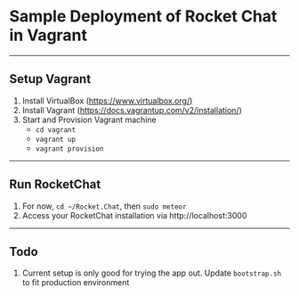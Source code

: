 # Sample Deployment of Rocket Chat in Vagrant

------

## Setup Vagrant

1. Install VirtualBox (https://www.virtualbox.org/)
2. Install Vagrant (https://docs.vagrantup.com/v2/installation/)
3. Start and Provision Vagrant machine 
    * `cd vagrant`
    * `vagrant up`
    * `vagrant provision`

------

## Run RocketChat

1. For now, `cd ~/Rocket.Chat`, then `sudo meteor`
2. Access your RocketChat installation via http://localhost:3000


------

## Todo

1. Current setup is only good for trying the app out. Update `bootstrap.sh` to fit production environment